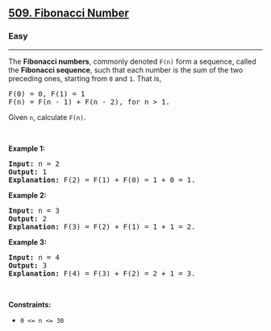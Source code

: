 <h2><a href="https://leetcode.com/problems/fibonacci-number/">509. Fibonacci Number</a></h2><h3>Easy</h3><hr><div bis_skin_checked="1"><p>The <b>Fibonacci numbers</b>, commonly denoted <code>F(n)</code> form a sequence, called the <b>Fibonacci sequence</b>, such that each number is the sum of the two preceding ones, starting from <code>0</code> and <code>1</code>. That is,</p>

<pre style="position: relative;">F(0) = 0, F(1) = 1
F(n) = F(n - 1) + F(n - 2), for n &gt; 1.
<div class="open_grepper_editor" title="Edit &amp; Save To Grepper" bis_skin_checked="1"></div></pre>

<p>Given <code>n</code>, calculate <code>F(n)</code>.</p>

<p>&nbsp;</p>
<p><strong>Example 1:</strong></p>

<pre style="position: relative;"><strong>Input:</strong> n = 2
<strong>Output:</strong> 1
<strong>Explanation:</strong> F(2) = F(1) + F(0) = 1 + 0 = 1.
<div class="open_grepper_editor" title="Edit &amp; Save To Grepper" bis_skin_checked="1"></div></pre>

<p><strong>Example 2:</strong></p>

<pre style="position: relative;"><strong>Input:</strong> n = 3
<strong>Output:</strong> 2
<strong>Explanation:</strong> F(3) = F(2) + F(1) = 1 + 1 = 2.
<div class="open_grepper_editor" title="Edit &amp; Save To Grepper" bis_skin_checked="1"></div></pre>

<p><strong>Example 3:</strong></p>

<pre style="position: relative;"><strong>Input:</strong> n = 4
<strong>Output:</strong> 3
<strong>Explanation:</strong> F(4) = F(3) + F(2) = 2 + 1 = 3.
<div class="open_grepper_editor" title="Edit &amp; Save To Grepper" bis_skin_checked="1"></div></pre>

<p>&nbsp;</p>
<p><strong>Constraints:</strong></p>

<ul>
	<li><code>0 &lt;= n &lt;= 30</code></li>
</ul>
</div>